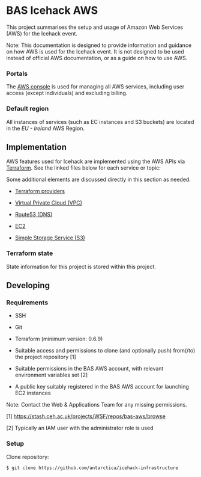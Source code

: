# BAS Icehack AWS

This project summarises the setup and usage of Amazon Web Services (AWS) for the Icehack event.

Note: This documentation is designed to provide information and guidance on how AWS is used for the Icehack event. 
It is not designed to be used instead of official AWS documentation, or as a guide on how to use AWS. 

### Portals

The [AWS console](https://british-antarctic-survey.signin.aws.amazon.com/console) is used for managing all AWS 
services, including user access (except individuals) and excluding billing.

### Default region

All instances of services (such as EC instances and S3 buckets) are located in the *EU - Ireland* AWS Region.

## Implementation

AWS features used for Icehack are implemented using the AWS APIs via [Terraform](https://terraform.io).
See the linked files below for each service or topic:

Some additional elements are discussed directly in this section as needed.

* [Terraform providers](00-providers.tf)

* [Virtual Private Cloud (VPC)](10-vpc.tf)

* [Route53 (DNS)](20-route53.tf)

* [EC2](30-ec2.md)

* [Simple Storage Service (S3)](40-s3.md)

### Terraform state

State information for this project is stored within this project.

## Developing

### Requirements

* SSH
* Git
* Terraform (minimum version: 0.6.9)

* Suitable access and permissions to clone (and optionally push) from(/to) the project repository [1]
* Suitable permissions in the BAS AWS account, with relevant environment variables set [2]
* A public key suitably registered in the BAS AWS account for launching EC2 instances

Note: Contact the Web & Applications Team for any missing permissions.

[1] https://stash.ceh.ac.uk/projects/WSF/repos/bas-aws/browse

[2] Typically an IAM user with the administrator role is used
 
### Setup

Clone repository:

```
$ git clone https://github.com/antarctica/icehack-infrastructure
```
